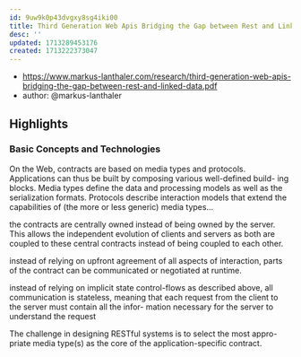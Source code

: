 ```yaml
---
id: 9uw9k0p43dvgxy8sg4iki00
title: Third Generation Web Apis Bridging the Gap between Rest and Linked Data
desc: ''
updated: 1713289453176
created: 1713222373047
---
```


- https://www.markus-lanthaler.com/research/third-generation-web-apis-bridging-the-gap-between-rest-and-linked-data.pdf
- author: @markus-lanthaler

## Highlights

### Basic Concepts and Technologies

On the Web, contracts are based on media types and protocols. Applications can thus be built by composing various well-defined build- ing blocks. Media types define the data and processing models as well as the serialization formats. Protocols describe interaction models that extend the capabilities of (the more or less generic) media types...

the contracts are centrally owned instead of being owned by the server. This allows the independent evolution of clients and servers as both are coupled to these central contracts instead of being coupled to each other.

instead of relying on upfront agreement of all aspects of interaction, parts of the contract can be communicated or negotiated at runtime.

instead of relying on implicit state control-flows as described above, all communication is stateless, meaning that each request from the client to the server must contain all the infor- mation necessary for the server to understand the request

The challenge in designing RESTful systems is to select the most appro- priate media type(s) as the core of the application-specific contract.